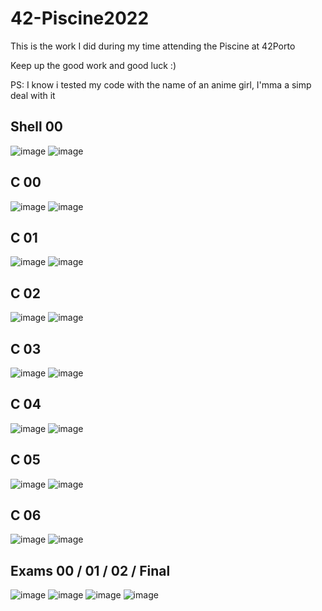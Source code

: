 # 42-Piscine2022
This is the work I did during my time attending the Piscine at 42Porto

Keep up the good work and good luck :)

PS: I know i tested my code with the name of an anime girl, I'mma a simp deal with it

## Shell 00

![image](https://user-images.githubusercontent.com/117469751/204040173-f611bf79-431a-459e-8cf6-5450bbcea79d.png)
![image](https://user-images.githubusercontent.com/117469751/204040189-475ac9bb-5e80-4041-b194-e19b8866ff74.png)

## C 00

![image](https://user-images.githubusercontent.com/117469751/204040314-912f7c7b-a67f-45e1-9ccf-eedb5b79c11f.png)
![image](https://user-images.githubusercontent.com/117469751/204040362-584af937-e182-4711-9f30-00c0db6436b9.png)

## C 01

![image](https://user-images.githubusercontent.com/117469751/204040413-2bc3a4d4-04d3-451c-a03d-fb42c966ad3f.png)
![image](https://user-images.githubusercontent.com/117469751/204040452-25cee410-821b-4b11-b471-01d62e438562.png)

## C 02

![image](https://user-images.githubusercontent.com/117469751/204040655-074d8da1-3543-434c-aef0-a7cea89e71ea.png)
![image](https://user-images.githubusercontent.com/117469751/204040682-499f69c2-fad2-472a-a3e0-1fd9b61dbdcb.png)

## C 03

![image](https://user-images.githubusercontent.com/117469751/204040734-58a7199f-fbaf-4695-ad93-8e59bc54154b.png)
![image](https://user-images.githubusercontent.com/117469751/204040751-f6e93bfd-192c-4f1e-ba50-1d3c3cc82758.png)

## C 04

![image](https://user-images.githubusercontent.com/117469751/204040998-5cc409a4-bd95-483f-aaec-0245b1e2eb63.png)
![image](https://user-images.githubusercontent.com/117469751/204041014-01fd41bf-97f6-4b9b-9d9b-ec8aaf6bee7f.png)

## C 05

![image](https://user-images.githubusercontent.com/117469751/204041046-3f027cff-0b9c-41a6-b1b5-c42da78a5fa5.png)
![image](https://user-images.githubusercontent.com/117469751/204041077-3d5740ff-8c79-46c4-86cf-b52eeb4e1882.png)

## C 06

![image](https://user-images.githubusercontent.com/117469751/204041103-795a77ab-3728-4826-90a6-ea98860d26b9.png)
![image](https://user-images.githubusercontent.com/117469751/204041124-eb7cecf4-dcb7-4935-9c18-9fed28503e70.png)

## Exams 00 / 01 / 02 / Final

![image](https://user-images.githubusercontent.com/117469751/204059959-598a20ec-3a0d-4930-959f-732d25b5b711.png)
![image](https://user-images.githubusercontent.com/117469751/204059964-60aa46e3-00da-43e1-a244-6d37a68e6f41.png)
![image](https://user-images.githubusercontent.com/117469751/204059971-4b8543f8-5ed2-4df4-acaf-72647b2edded.png) 
![image](https://user-images.githubusercontent.com/117469751/204059985-704dd81b-60cd-4713-929a-ec27eee63306.png)
